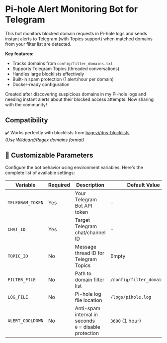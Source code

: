 # Pi-hole Alert Monitoring Bot for Telegram

This bot monitors blocked domain requests in Pi-hole logs and sends instant alerts 
to Telegram (with Topics support) when matched domains from your filter list are detected.

**Key features:**
- Tracks domains from `config/filter_domains.txt`
- Supports Telegram Topics (threaded conversations)
- Handles large blocklists effectively
- Built-in spam protection (1 alert/hour per domain)
- Docker-ready configuration

Created after discovering suspicious domains in my Pi-hole logs and needing instant 
alerts about their blocked access attempts. Now sharing with the community!

## Compatibility
✔️ Works perfectly with blocklists from [hagezi/dns-blocklists](https://github.com/hagezi/dns-blocklists)  
*(Use Wildcard/Regex domains format)*

## 🔧 Customizable Parameters

Configure the bot behavior using environment variables. Here's the complete list of available settings:

| Variable | Required | Description | Default Value | Example |
|----------|----------|-------------|---------------|---------|
| `TELEGRAM_TOKEN` | Yes | Your Telegram Bot API token | - | `123456:ABC-DEF1234ghIkl-zyx57W2v1u123ew11` |
| `CHAT_ID` | Yes | Target Telegram chat/channel ID | - | `-1001234567890` |
| `TOPIC_ID` | No | Message thread ID for Telegram Topics | Empty | `123` |
| `FILTER_FILE` | No | Path to domain filter list | `/config/filter_domains.txt` | `/custom/filters.txt` |
| `LOG_FILE` | No | Pi-hole log file location | `/logs/pihole.log` | `/var/log/pihole/pihole.log` |
| `ALERT_COOLDOWN` | No | Anti-spam interval in seconds<br>`0` = disable protection | `3600` (1 hour) | `300` = 5 minutes |
